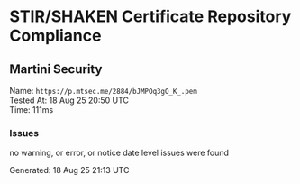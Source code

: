 # STIR/SHAKEN Certificate Repository Compliance

## Martini Security

Name: `https://p.mtsec.me/2884/bJMPOq3gO_K_.pem`\
Tested At: 18 Aug 25 20:50 UTC\
Time: 111ms

### Issues

no warning, or error, or notice date level issues were found

Generated: 18 Aug 25 21:13 UTC